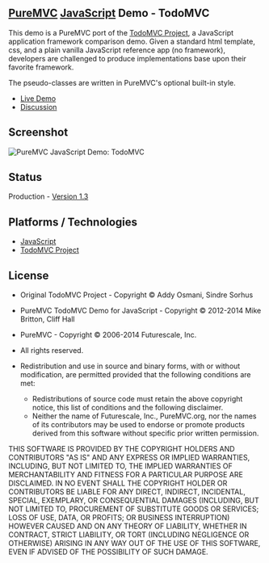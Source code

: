 ## [PureMVC](http://puremvc.github.com/) [JavaScript](https://github.com/PureMVC/puremvc-js-multicore-framework/wiki) Demo - TodoMVC
This demo is a PureMVC port of the [TodoMVC Project](http://todomvc.com), a JavaScript application framework comparison demo. Given a standard html template, css, and a plain vanilla JavaScript reference app (no framework), developers are challenged to produce implementations base upon their favorite framework. 

The pseudo-classes are written in PureMVC's optional built-in style.

* [Live Demo](http://puremvc.org/pages/demos/JS/Demo_JS_TodoMVC/)
* [Discussion](http://forums.puremvc.org/index.php?topic=2049.0)

## Screenshot
![PureMVC JavaScript Demo: TodoMVC](http://puremvc.org/pages/images/screenshots/PureMVC-Shot-JS-TodoMVC.png?github)

## Status
Production - [Version 1.3](https://github.com/PureMVC/puremvc-js-demo-todomvc/blob/master/VERSION)

## Platforms / Technologies
* [JavaScript](http://en.wikipedia.org/wiki/JavaScript)
* [TodoMVC Project](http://todomvc.com)

## License
* Original TodoMVC Project - Copyright © Addy Osmani, Sindre Sorhus
* PureMVC TodoMVC Demo for JavaScript - Copyright © 2012-2014 Mike Britton, Cliff Hall 
* PureMVC - Copyright © 2006-2014 Futurescale, Inc.
* All rights reserved.

* Redistribution and use in source and binary forms, with or without modification, are permitted provided that the following conditions are met:

  * Redistributions of source code must retain the above copyright notice, this list of conditions and the following disclaimer.
  * Neither the name of Futurescale, Inc., PureMVC.org, nor the names of its contributors may be used to endorse or promote products derived from this software without specific prior written permission.

THIS SOFTWARE IS PROVIDED BY THE COPYRIGHT HOLDERS AND CONTRIBUTORS "AS IS" AND ANY EXPRESS OR IMPLIED WARRANTIES, INCLUDING, BUT NOT LIMITED TO, THE IMPLIED WARRANTIES OF MERCHANTABILITY AND FITNESS FOR A PARTICULAR PURPOSE ARE DISCLAIMED. IN NO EVENT SHALL THE COPYRIGHT HOLDER OR CONTRIBUTORS BE LIABLE FOR ANY DIRECT, INDIRECT, INCIDENTAL, SPECIAL, EXEMPLARY, OR CONSEQUENTIAL DAMAGES (INCLUDING, BUT NOT LIMITED TO, PROCUREMENT OF SUBSTITUTE GOODS OR SERVICES; LOSS OF USE, DATA, OR PROFITS; OR BUSINESS INTERRUPTION) HOWEVER CAUSED AND ON ANY THEORY OF LIABILITY, WHETHER IN CONTRACT, STRICT LIABILITY, OR TORT (INCLUDING NEGLIGENCE OR OTHERWISE) ARISING IN ANY WAY OUT OF THE USE OF THIS SOFTWARE, EVEN IF ADVISED OF THE POSSIBILITY OF SUCH DAMAGE.
